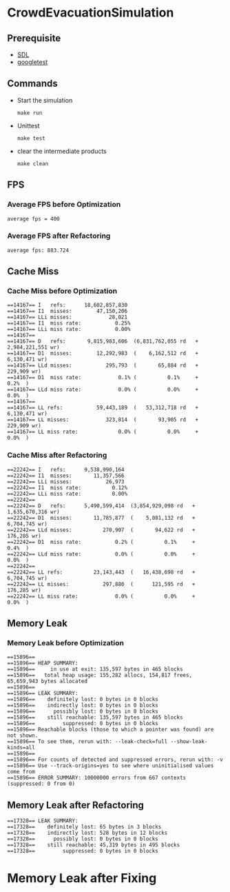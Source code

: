 # CrowdEvacuationSimulation

## Prerequisite
 - [SDL](https://www.libsdl.org/)
 - [googletest](https://github.com/google/googletest)

## Commands

 - Start the simulation
    ```
    make run
    ```
 - Unittest
    ```
    make test
    ```
 - clear the intermediate products
    ```
    make clean
    ```

## FPS

### Average FPS before Optimization

```
average fps = 400
```

### Average FPS after Refactoring

```
average fps: 883.724
```

## Cache Miss

### Cache Miss before Optimization

```
==14167== I   refs:      18,602,857,830
==14167== I1  misses:        47,150,206
==14167== LLi misses:            28,021
==14167== I1  miss rate:           0.25%
==14167== LLi miss rate:           0.00%
==14167==
==14167== D   refs:       9,815,983,606  (6,831,762,055 rd   + 2,984,221,551 wr)
==14167== D1  misses:        12,292,983  (    6,162,512 rd   +     6,130,471 wr)
==14167== LLd misses:           295,793  (       65,884 rd   +       229,909 wr)
==14167== D1  miss rate:            0.1% (          0.1%     +           0.2%  )
==14167== LLd miss rate:            0.0% (          0.0%     +           0.0%  )
==14167==
==14167== LL refs:           59,443,189  (   53,312,718 rd   +     6,130,471 wr)
==14167== LL misses:            323,814  (       93,905 rd   +       229,909 wr)
==14167== LL miss rate:             0.0% (          0.0%     +           0.0%  )
```

### Cache Miss after Refactoring

```
==22242== I   refs:      9,538,990,164
==22242== I1  misses:       11,357,566
==22242== LLi misses:           26,973
==22242== I1  miss rate:          0.12%
==22242== LLi miss rate:          0.00%
==22242== 
==22242== D   refs:      5,490,599,414  (3,854,929,098 rd   + 1,635,670,316 wr)
==22242== D1  misses:       11,785,877  (    5,081,132 rd   +     6,704,745 wr)
==22242== LLd misses:          270,907  (       94,622 rd   +       176,285 wr)
==22242== D1  miss rate:           0.2% (          0.1%     +           0.4%  )
==22242== LLd miss rate:           0.0% (          0.0%     +           0.0%  )
==22242== 
==22242== LL refs:          23,143,443  (   16,438,698 rd   +     6,704,745 wr)
==22242== LL misses:           297,880  (      121,595 rd   +       176,285 wr)
==22242== LL miss rate:            0.0% (          0.0%     +           0.0%  )
```

## Memory Leak

### Memory Leak before Optimization

```
==15896==
==15896== HEAP SUMMARY:
==15896==     in use at exit: 135,597 bytes in 465 blocks
==15896==   total heap usage: 155,282 allocs, 154,817 frees, 65,659,943 bytes allocated
==15896==
==15896== LEAK SUMMARY:
==15896==    definitely lost: 0 bytes in 0 blocks
==15896==    indirectly lost: 0 bytes in 0 blocks
==15896==      possibly lost: 0 bytes in 0 blocks
==15896==    still reachable: 135,597 bytes in 465 blocks
==15896==         suppressed: 0 bytes in 0 blocks
==15896== Reachable blocks (those to which a pointer was found) are not shown.
==15896== To see them, rerun with: --leak-check=full --show-leak-kinds=all
==15896==
==15896== For counts of detected and suppressed errors, rerun with: -v
==15896== Use --track-origins=yes to see where uninitialised values come from
==15896== ERROR SUMMARY: 10000000 errors from 667 contexts (suppressed: 0 from 0)
```

## Memory Leak after Refactoring

```
==17328== LEAK SUMMARY:
==17328==    definitely lost: 65 bytes in 3 blocks
==17328==    indirectly lost: 528 bytes in 12 blocks
==17328==      possibly lost: 0 bytes in 0 blocks
==17328==    still reachable: 45,319 bytes in 495 blocks
==17328==         suppressed: 0 bytes in 0 blocks
```

# Memory Leak after Fixing